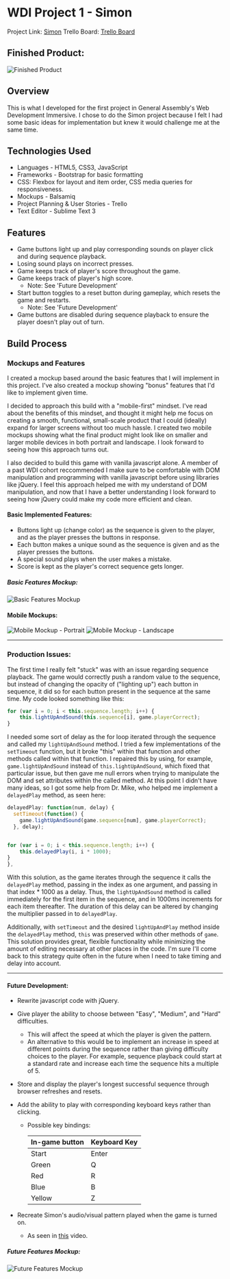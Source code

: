 # WDI Project 1 - Simon

Project Link: [Simon](https://jhdoak.github.io/simon/)
Trello Board: [Trello Board](https://trello.com/b/4Rlr1nEX/wdi-project-1)

## Finished Product:

![Finished Product](mockups/screenshot.png "Finished Product")

## Overview

This is what I developed for the first project in General Assembly's Web Development Immersive.  I chose to do the Simon project because I felt I had some basic ideas for implementation but knew it would challenge me at the same time.

## Technologies Used

* Languages - HTML5, CSS3, JavaScript
* Frameworks - Bootstrap for basic formatting
* CSS: Flexbox for layout and item order, CSS media queries for responsiveness.
* Mockups - Balsamiq
* Project Planning & User Stories - Trello
* Text Editor - Sublime Text 3

## Features

* Game buttons light up and play corresponding sounds on player click and during sequence playback.
* Losing sound plays on incorrect presses.
* Game keeps track of player's score throughout the game.
* Game keeps track of player's high score.
  - Note: See 'Future Development'
* Start button toggles to a reset button during gameplay, which resets the game and restarts.
  - Note: See 'Future Development'
* Game buttons are disabled during sequence playback to ensure the player doesn't play out of turn.

## Build Process

### Mockups and Features

I created a mockup based around the basic features that I will implement in this project.  I've also created a mockup showing "bonus" features that I'd like to implement given time.

I decided to approach this build with a "mobile-first" mindset.  I've read about the benefits of this mindset, and thought it might help me focus on creating a smooth, functional, small-scale product that I could (ideally) expand for larger screens without too much hassle. I created two mobile mockups showing what the final product might look like on smaller and larger mobile devices in both portrait and landscape.  I look forward to seeing how this approach turns out.

I also decided to build this game with vanilla javascript alone.  A member of a past WDI cohort reccommended I make sure to be comfortable with DOM manipulation and programming with vanilla javascript before using libraries like jQuery.  I feel this approach helped me with my understand of DOM manipulation, and now that I have a better understanding I look forward to seeing how jQuery could make my code more efficient and clean.

#### Basic Implemented Features:

* Buttons light up (change color) as the sequence is given to the player, and as the player presses the buttons in response.
* Each button makes a unique sound as the sequence is given and as the player presses the buttons.
* A special sound plays when the user makes a mistake.
* Score is kept as the player's correct sequence gets longer.

##### Basic Features Mockup:
![Basic Features Mockup](mockups/game-basic-mockup.png "Basic Features Mockup")

#### Mobile Mockups:
![Mobile Mockup - Portrait](mockups/mobile-mockup.png "Mobile Mockup - Portrait")
![Mobile Mockup - Landscape](mockups/mobile-mockup-landscape.png "Mobile Mockup - Landscape")

---

### Production Issues:

The first time I really felt "stuck" was with an issue regarding sequence playback.  The game would correctly push a random value to the sequence, but instead of changing the opacity of ("lighting up") each button in sequence, it did so for each button present in the sequence at the same time.  My code looked something like this:

```javascript
for (var i = 0; i < this.sequence.length; i++) {
    this.lightUpAndSound(this.sequence[i], game.playerCorrect);
}
```

I needed some sort of delay as the for loop iterated through the sequence and called my `lightUpAndSound` method.  I tried a few implementations of the `setTimeout` function, but it broke "this" within that function and other methods called within that function.  I repaired this by using, for example, `game.lightUpAndSound` instead of `this.lightUpAndSound`, which fixed that particular issue, but then gave me null errors when trying to manipulate the DOM and set attributes within the called method.  At this point I didn't have many ideas, so I got some help from Dr. Mike, who helped me implement a `delayedPlay` method, as seen here:

```javascript
delayedPlay: function(num, delay) {
  setTimeout(function() {
    game.lightUpAndSound(game.sequence[num], game.playerCorrect);
  }, delay);


for (var i = 0; i < this.sequence.length; i++) {
    this.delayedPlay(i, i * 1000);
}
},
```

With this solution, as the game iterates through the sequence it calls the `delayedPlay` method, passing in the index as one argument, and passing in that index * 1000 as a delay.  Thus, the `lightUpAndSound` method is called immediately for the first item in the sequence, and in 1000ms increments for each item thereafter.  The duration of this delay can be altered by changing the multiplier passed in to `delayedPlay`.

Additionally, with `setTimeout` and the desired `lightUpAndPlay` method inside the `delayedPlay` method, `this` was preserved within other methods of `game`.  This solution provides great, flexible functionality while minimizing the amount of editing necessary at other places in the code.  I'm sure I'll come back to this strategy quite often in the future when I need to take timing and delay into account.

---

#### Future Development:

* Rewrite javascript code with jQuery.
* Give player the ability to choose between "Easy", "Medium", and "Hard" difficulties.
  - This will affect the speed at which the player is given the pattern.
  - An alternative to this would be to implement an increase in speed at different points during the sequence rather than giving difficulty choices to the player. For example, sequence playback could start at a standard rate and increase each time the sequence hits a multiple of 5.
* Store and display the player's longest successful sequence through browser refreshes and resets.
* Add the ability to play with corresponding keyboard keys rather than clicking.
  - Possible key bindings:

    | In-game button | Keyboard Key  |
    | -------------- | ------------- |
    | Start          | Enter         |
    | Green          | Q             |
    | Red            | R             |
    | Blue           | B             |
    | Yellow         | Z             |

* Recreate Simon's audio/visual pattern played when the game is turned on.
  - As seen in [this](https://youtu.be/1Yqj76Q4jJ4?t=7s) video.

##### Future Features Mockup:
![Future Features Mockup](mockups/game-future-mockup.png "Future Features Mockup")

